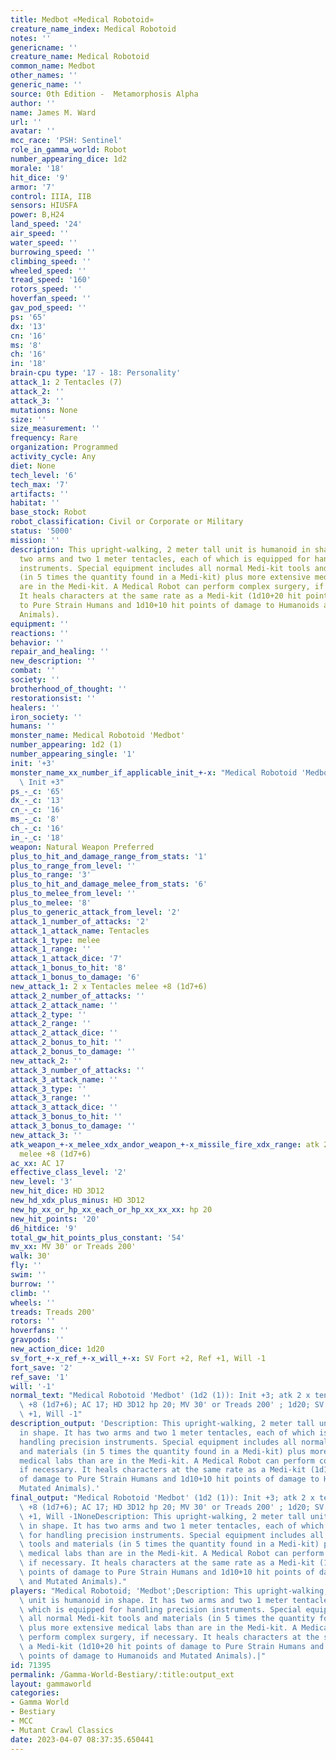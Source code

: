 ```yaml
---
title: Medbot «Medical Robotoid»
creature_name_index: Medical Robotoid
notes: ''
genericname: ''
creature_name: Medical Robotoid
common_name: Medbot
other_names: ''
generic_name: ''
source: 0th Edition -  Metamorphosis Alpha
author: ''
name: James M. Ward
url: ''
avatar: ''
mcc_race: 'PSH: Sentinel'
role_in_gamma_world: Robot
number_appearing_dice: 1d2
morale: '18'
hit_dice: '9'
armor: '7'
control: IIIA, IIB
sensors: HIUSFA
power: B,H24
land_speed: '24'
air_speed: ''
water_speed: ''
burrowing_speed: ''
climbing_speed: ''
wheeled_speed: ''
tread_speed: '160'
rotors_speed: ''
hoverfan_speed: ''
gav_pod_speed: ''
ps: '65'
dx: '13'
cn: '16'
ms: '8'
ch: '16'
in: '18'
brain-cpu type: '17 - 18: Personality'
attack_1: 2 Tentacles (7)
attack_2: ''
attack_3: ''
mutations: None
size: ''
size_measurement: ''
frequency: Rare
organization: Programmed
activity_cycle: Any
diet: None
tech_level: '6'
tech_max: '7'
artifacts: ''
habitat: ''
base_stock: Robot
robot_classification: Civil or Corporate or Military
status: '5000'
mission: ''
description: This upright-walking, 2 meter tall unit is humanoid in shape. It has
  two arms and two 1 meter tentacles, each of which is equipped for handling precision
  instruments. Special equipment includes all normal Medi-kit tools and materials
  (in 5 times the quantity found in a Medi-kit) plus more extensive medical labs than
  are in the Medi-kit. A Medical Robot can perform complex surgery, if necessary.
  It heals characters at the same rate as a Medi-kit (1d10+20 hit points of damage
  to Pure Strain Humans and 1d10+10 hit points of damage to Humanoids and Mutated
  Animals).
equipment: ''
reactions: ''
behavior: ''
repair_and_healing: ''
new_description: ''
combat: ''
society: ''
brotherhood_of_thought: ''
restorationsist: ''
healers: ''
iron_society: ''
humans: ''
monster_name: Medical Robotoid 'Medbot'
number_appearing: 1d2 (1)
number_appearing_single: '1'
init: '+3'
monster_name_xx_number_if_applicable_init_+-x: "Medical Robotoid 'Medbot' (1d2 (1)):\
  \ Init +3"
ps_-_c: '65'
dx_-_c: '13'
cn_-_c: '16'
ms_-_c: '8'
ch_-_c: '16'
in_-_c: '18'
weapon: Natural Weapon Preferred
plus_to_hit_and_damage_range_from_stats: '1'
plus_to_range_from_level: ''
plus_to_range: '3'
plus_to_hit_and_damage_melee_from_stats: '6'
plus_to_melee_from_level: ''
plus_to_melee: '8'
plus_to_generic_attack_from_level: '2'
attack_1_number_of_attacks: '2'
attack_1_attack_name: Tentacles
attack_1_type: melee
attack_1_range: ''
attack_1_attack_dice: '7'
attack_1_bonus_to_hit: '8'
attack_1_bonus_to_damage: '6'
new_attack_1: 2 x Tentacles melee +8 (1d7+6)
attack_2_number_of_attacks: ''
attack_2_attack_name: ''
attack_2_type: ''
attack_2_range: ''
attack_2_attack_dice: ''
attack_2_bonus_to_hit: ''
attack_2_bonus_to_damage: ''
new_attack_2: ''
attack_3_number_of_attacks: ''
attack_3_attack_name: ''
attack_3_type: ''
attack_3_range: ''
attack_3_attack_dice: ''
attack_3_bonus_to_hit: ''
attack_3_bonus_to_damage: ''
new_attack_3: ''
atk_weapon_+-x_melee_xdx_andor_weapon_+-x_missile_fire_xdx_range: atk 2 x tentacles
  melee +8 (1d7+6)
ac_xx: AC 17
effective_class_level: '2'
new_level: '3'
new_hit_dice: HD 3D12
new_hd_xdx_plus_minus: HD 3D12
new_hp_xx_or_hp_xx_each_or_hp_xx_xx_xx: hp 20
new_hit_points: '20'
d6_hitdice: '9'
total_gw_hit_points_plus_constant: '54'
mv_xx: MV 30' or Treads 200'
walk: 30'
fly: ''
swim: ''
burrow: ''
climb: ''
wheels: ''
treads: Treads 200'
rotors: ''
hoverfans: ''
gravpods: ''
new_action_dice: 1d20
sv_fort_+-x_ref_+-x_will_+-x: SV Fort +2, Ref +1, Will -1
fort_save: '2'
ref_save: '1'
will: '-1'
normal_text: "Medical Robotoid 'Medbot' (1d2 (1)): Init +3; atk 2 x tentacles melee\
  \ +8 (1d7+6); AC 17; HD 3D12 hp 20; MV 30' or Treads 200' ; 1d20; SV Fort +2, Ref\
  \ +1, Will -1"
description_output: 'Description: This upright-walking, 2 meter tall unit is humanoid
  in shape. It has two arms and two 1 meter tentacles, each of which is equipped for
  handling precision instruments. Special equipment includes all normal Medi-kit tools
  and materials (in 5 times the quantity found in a Medi-kit) plus more extensive
  medical labs than are in the Medi-kit. A Medical Robot can perform complex surgery,
  if necessary. It heals characters at the same rate as a Medi-kit (1d10+20 hit points
  of damage to Pure Strain Humans and 1d10+10 hit points of damage to Humanoids and
  Mutated Animals).'
final_output: "Medical Robotoid 'Medbot' (1d2 (1)): Init +3; atk 2 x tentacles melee\
  \ +8 (1d7+6); AC 17; HD 3D12 hp 20; MV 30' or Treads 200' ; 1d20; SV Fort +2, Ref\
  \ +1, Will -1NoneDescription: This upright-walking, 2 meter tall unit is humanoid\
  \ in shape. It has two arms and two 1 meter tentacles, each of which is equipped\
  \ for handling precision instruments. Special equipment includes all normal Medi-kit\
  \ tools and materials (in 5 times the quantity found in a Medi-kit) plus more extensive\
  \ medical labs than are in the Medi-kit. A Medical Robot can perform complex surgery,\
  \ if necessary. It heals characters at the same rate as a Medi-kit (1d10+20 hit\
  \ points of damage to Pure Strain Humans and 1d10+10 hit points of damage to Humanoids\
  \ and Mutated Animals)."
players: "Medical Robotoid; 'Medbot';Description: This upright-walking, 2 meter tall\
  \ unit is humanoid in shape. It has two arms and two 1 meter tentacles, each of\
  \ which is equipped for handling precision instruments. Special equipment includes\
  \ all normal Medi-kit tools and materials (in 5 times the quantity found in a Medi-kit)\
  \ plus more extensive medical labs than are in the Medi-kit. A Medical Robot can\
  \ perform complex surgery, if necessary. It heals characters at the same rate as\
  \ a Medi-kit (1d10+20 hit points of damage to Pure Strain Humans and 1d10+10 hit\
  \ points of damage to Humanoids and Mutated Animals).|"
id: 71395
permalink: /Gamma-World-Bestiary/:title:output_ext
layout: gammaworld
categories:
- Gamma World
- Bestiary
- MCC
- Mutant Crawl Classics
date: 2023-04-07 08:37:35.650441
---
```

